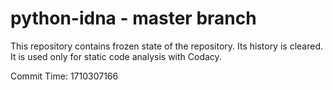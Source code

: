 # python-idna - master branch

This repository contains frozen state of the repository.
Its history is cleared. It is used only for static code
analysis with Codacy.

Commit Time: 1710307166